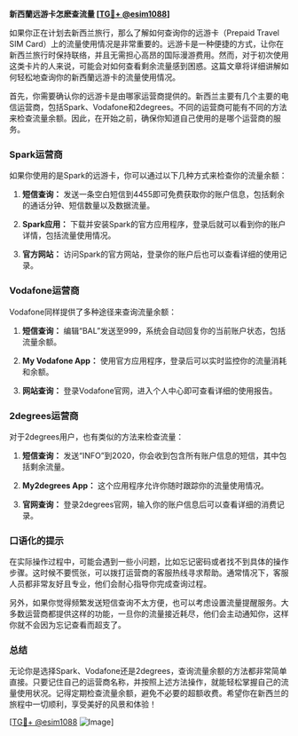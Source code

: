 **新西蘭远游卡怎麽查流量 [[TG💪+ @esim1088](https://t.me/s/esim1088)]**

如果你正在计划去新西兰旅行，那么了解如何查询你的远游卡（Prepaid Travel SIM Card）上的流量使用情况是非常重要的。远游卡是一种便捷的方式，让你在新西兰旅行时保持联络，并且无需担心高昂的国际漫游费用。然而，对于初次使用这类卡片的人来说，可能会对如何查看剩余流量感到困惑。这篇文章将详细讲解如何轻松地查询你的新西蘭远游卡的流量使用情况。

首先，你需要确认你的远游卡是由哪家运营商提供的。新西兰主要有几个主要的电信运营商，包括Spark、Vodafone和2degrees。不同的运营商可能有不同的方法来检查流量余额。因此，在开始之前，确保你知道自己使用的是哪个运营商的服务。

### Spark运营商

如果你使用的是Spark的远游卡，你可以通过以下几种方式来检查你的流量余额：

1. **短信查询：** 发送一条空白短信到4455即可免费获取你的账户信息，包括剩余的通话分钟、短信数量以及数据流量。
   
2. **Spark应用：** 下载并安装Spark的官方应用程序，登录后就可以看到你的账户详情，包括流量使用情况。

3. **官方网站：** 访问Spark的官方网站，登录你的账户后也可以查看详细的使用记录。

### Vodafone运营商

Vodafone同样提供了多种途径来查询流量余额：

1. **短信查询：** 编辑“BAL”发送至999，系统会自动回复你的当前账户状态，包括流量余额。
   
2. **My Vodafone App：** 使用官方应用程序，登录后可以实时监控你的流量消耗和余额。

3. **网站查询：** 登录Vodafone官网，进入个人中心即可查看详细的使用报告。

### 2degrees运营商

对于2degrees用户，也有类似的方法来检查流量：

1. **短信查询：** 发送“INFO”到2020，你会收到包含所有账户信息的短信，其中包括剩余流量。
   
2. **My2degrees App：** 这个应用程序允许你随时跟踪你的流量使用情况。

3. **官网查询：** 登录2degrees官网，输入你的账户信息后可以查看详细的消费记录。

### 口语化的提示

在实际操作过程中，可能会遇到一些小问题，比如忘记密码或者找不到具体的操作步骤。这时候不要慌张，可以拨打运营商的客服热线寻求帮助。通常情况下，客服人员都非常友好且专业，他们会耐心指导你完成查询过程。

另外，如果你觉得频繁发送短信查询不太方便，也可以考虑设置流量提醒服务。大多数运营商都提供这样的功能，一旦你的流量接近耗尽，他们会主动通知你，这样你就不会因为忘记查看而超支了。

### 总结

无论你是选择Spark、Vodafone还是2degrees，查询流量余额的方法都非常简单直接。只要记住自己的运营商名称，并按照上述方法操作，就能轻松掌握自己的流量使用状况。记得定期检查流量余额，避免不必要的超额收费。希望你在新西兰的旅程中一切顺利，享受美好的风景和体验！

[[TG💪+ @esim1088](https://t.me/s/esim1088) ![Image](https://i.postimg.cc/4NQfJmqS/Snipaste-2025-05-13-00-14-12.png)]